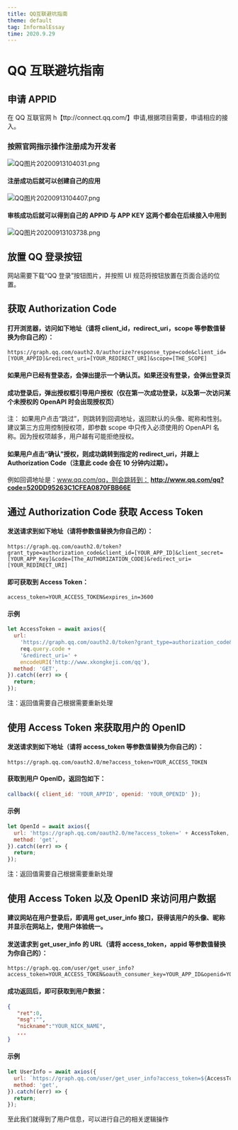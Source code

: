```yaml
---
title: QQ互联避坑指南
theme: default
tag: InformalEssay
time: 2020.9.29
---
```


# QQ 互联避坑指南

## 申请 APPID

在 QQ 互联官网 h【ttp://connect.qq.com/】申请,根据项目需要，申请相应的接入。

### 按照官网指示操作注册成为开发者

![QQ图片20200913104031.png](//p3-juejin.byteimg.com/tos-cn-i-k3u1fbpfcp/75886935efc0429c97bc490083376df9~tplv-k3u1fbpfcp-zoom-1.image)

#### 注册成功后就可以创建自己的应用

![QQ图片20200913104407.png](//p3-juejin.byteimg.com/tos-cn-i-k3u1fbpfcp/109325c623df4722a26ead7545df8758~tplv-k3u1fbpfcp-zoom-1.image)

#### 审核成功后就可以得到自己的 APPID 与 APP KEY 这两个都会在后续接入中用到

![QQ图片20200913103738.png](//p3-juejin.byteimg.com/tos-cn-i-k3u1fbpfcp/d1c3955af5894ccba52401220188f6d0~tplv-k3u1fbpfcp-zoom-1.image)

## 放置 QQ 登录按钮

网站需要下载“QQ 登录”按钮图片，并按照 UI 规范将按钮放置在页面合适的位置。

## 获取 Authorization Code

#### 打开浏览器，访问如下地址（请将 client_id，redirect_uri，scope 等参数值替换为你自己的）：

```
https://graph.qq.com/oauth2.0/authorize?response_type=code&client_id=[YOUR_APPID]&redirect_uri=[YOUR_REDIRECT_URI]&scope=[THE_SCOPE]
```

#### 如果用户已经有登录态，会弹出提示一个确认页。如果还没有登录，会弹出登录页

#### 成功登录后，弹出授权框引导用户授权（仅在第一次成功登录，以及第一次访问某个未授权的 OpenAPI 时会出现授权页）

注：
如果用户点击“跳过”，则跳转到回调地址，返回默认的头像、昵称和性别。
建议第三方应用控制授权项，即参数 scope 中只传入必须使用的 OpenAPI 名称。因为授权项越多，用户越有可能拒绝授权。

#### 如果用户点击“确认”授权，则成功跳转到指定的 redirect_uri，并跟上 Authorization Code（注意此 code 会在 10 分钟内过期）。

例如回调地址是：www.qq.com/qq，则会跳转到：
**http://www.qq.com/qq?code=520DD95263C1CFEA0870FBB66E**

## 通过 Authorization Code 获取 Access Token

#### 发送请求到如下地址（请将参数值替换为你自己的）：

```
https://graph.qq.com/oauth2.0/token?grant_type=authorization_code&client_id=[YOUR_APP_ID]&client_secret=[YOUR_APP_Key]&code=[The_AUTHORIZATION_CODE]&redirect_uri=[YOUR_REDIRECT_URI]
```

#### 即可获取到 Access Token：

```
access_token=YOUR_ACCESS_TOKEN&expires_in=3600
```

#### 示例

```js
let AccessToken = await axios({
  url:
    'https://graph.qq.com/oauth2.0/token?grant_type=authorization_code&client_id=101905280&client_secret=[自己的APPKEY]&code=' +
    req.query.code +
    '&redirect_uri=' +
    encodeURI('http://www.xkongkeji.com/qq'),
  method: 'GET',
}).catch((err) => {
  return;
});
```

注：返回值需要自己根据需要重新处理

## 使用 Access Token 来获取用户的 OpenID

#### 发送请求到如下地址（请将 access_token 等参数值替换为你自己的）：

```
https://graph.qq.com/oauth2.0/me?access_token=YOUR_ACCESS_TOKEN
```

#### 获取到用户 OpenID，返回包如下：

```js
callback({ client_id: 'YOUR_APPID', openid: 'YOUR_OPENID' });
```

#### 示例

```js
let OpenId = await axios({
  url: 'https://graph.qq.com/oauth2.0/me?access_token=' + AccessToken,
  method: 'get',
}).catch((err) => {
  return;
});
```

注：返回值需要自己根据需要重新处理

## 使用 Access Token 以及 OpenID 来访问用户数据

#### 建议网站在用户登录后，即调用 get_user_info 接口，获得该用户的头像、昵称并显示在网站上，使用户体验统一。

#### 发送请求到 get_user_info 的 URL（请将 access_token，appid 等参数值替换为你自己的）：

```
https://graph.qq.com/user/get_user_info?access_token=YOUR_ACCESS_TOKEN&oauth_consumer_key=YOUR_APP_ID&openid=YOUR_OPENID
```

#### 成功返回后，即可获取到用户数据：

```json
{
   "ret":0,
   "msg":"",
   "nickname":"YOUR_NICK_NAME",
   ...
}
```

#### 示例

```js
let UserInfo = await axios({
  url: `https://graph.qq.com/user/get_user_info?access_token=${AccessToken}&oauth_consumer_key=${APPID}&openid=${OpenIdObj.openid}`,
  method: 'get',
}).catch((err) => {
  return;
});
```

至此我们就得到了用户信息，可以进行自己的相关逻辑操作
